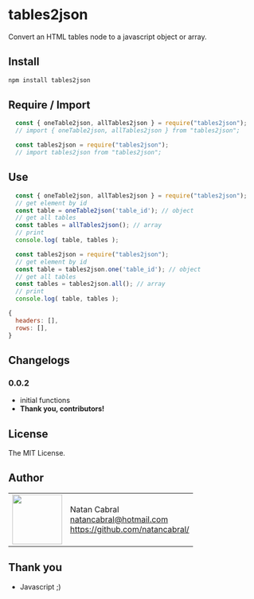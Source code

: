 # tables2json

Convert an HTML tables node to a javascript object or array.


## Install

```bash
npm install tables2json
```

## Require / Import

```js
  const { oneTable2json, allTables2json } = require("tables2json");
  // import { oneTable2json, allTables2json } from "tables2json";
```
```js
  const tables2json = require("tables2json");
  // import tables2json from "tables2json";
```

## Use

```js
  const { oneTable2json, allTables2json } = require("tables2json");
  // get element by id
  const table = oneTable2json('table_id'); // object
  // get all tables
  const tables = allTables2json(); // array
  // print
  console.log( table, tables );
```

```js
  const tables2json = require("tables2json");
  // get element by id
  const table = tables2json.one('table_id'); // object
  // get all tables
  const tables = tables2json.all(); // array
  // print
  console.log( table, tables );
```

```js
{
  headers: [],
  rows: [],
}
```

## Changelogs

### 0.0.2

+ initial functions
+ **Thank you, contributors!**

## License

The MIT License.

## Author

<table>
  <tr>
    <td>
      <img src="https://github.com/natancabral.png?s=100" width="100"/>
    </td>
    <td>
      Natan Cabral<br />
      <a href="mailto:natancabral@hotmail.com">natancabral@hotmail.com</a><br />
      <a href="https://github.com/natancabral/">https://github.com/natancabral/</a>
    </td>
  </tr>
</table>

## Thank you

- Javascript ;)